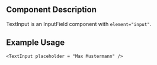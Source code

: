## Component Description

TextInput is an InputField component with `element="input"`.


## Example Usage

```
<TextInput placeholder = "Max Mustermann" />
```
